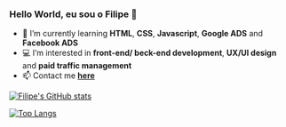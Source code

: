 ### Hello World, eu sou o Filipe 👋


- 🌱 I’m currently learning **HTML**, **CSS**, **Javascript**, **Google ADS** and **Facebook ADS**
- 💻 I’m interested in **front-end/ beck-end development**, **UX/UI design** and **paid traffic management**
-  📫 Contact me **[here](https://www.linkedin.com/in/filipe-pileggi/)**
  
 
[![Filipe's GitHub stats](https://github-readme-stats.vercel.app/api?username=filipepileggi&count_private=trueshow&theme=midnight-purple&show_icons=true)](https://github.com/filipepileggi/github-readme-stats)

[![Top Langs](https://github-readme-stats.vercel.app/api/top-langs/?username=filipepileggi&layout=donut-vertical&theme=midnight-purple&show_icons=true)](https://github.com/filipepileggi/github-readme-stats)


          
          
          
